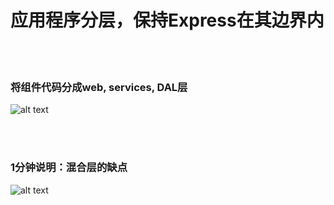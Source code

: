 # 应用程序分层，保持Express在其边界内

<br/><br/>
 
 ### 将组件代码分成web, services, DAL层
![alt text](/assets/images/structurebycomponents.PNG "Separate component code into layers")

 <br/><br/> 

### 1分钟说明：混合层的缺点
![alt text](/assets/images/keepexpressinweb.gif "The downside of mixing layers")
